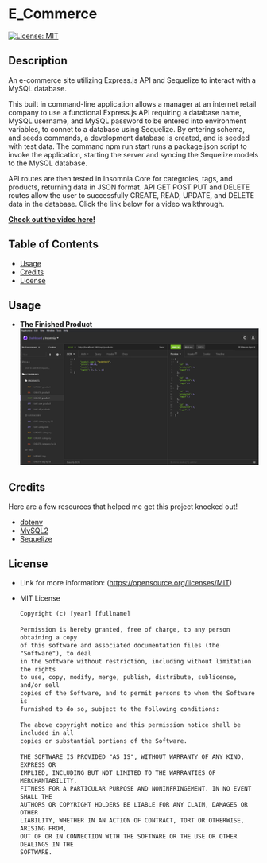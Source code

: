 # E_Commerce
[![License: MIT](https://img.shields.io/badge/License-MIT-yellow.svg)](https://opensource.org/licenses/MIT)

## Description
An e-commerce site utilizing Express.js API and Sequelize to interact with a MySQL database.

This built in command-line application allows a manager at an internet retail company to use a functional Express.js API requiring a database name, MySQL username, and MySQL password to be entered into environment variables, to connet to a database using Sequelize. By entering schema, and seeds commands, a development database is created, and is seeded with test data. The command npm run start runs a package.json script to invoke the application, starting the server and syncing the Sequelize models to the MySQL database. 

API routes are then tested in Insomnia Core for categroies, tags, and products, returning data in JSON format. API GET POST PUT and DELETE routes allow the user to successfully CREATE, READ, UPDATE, and DELETE data in the database. Click the link below for a video walkthrough.

**[Check out the video here!](https://drive.google.com/file/d/1q1bYzoWYdOZ0YetXsI5ky9tCB3cfT3Os/view)**

## Table of Contents
* [Usage](#usage)
* [Credits](#credits)
* [License](#license)

## Usage
* **The Finished Product**  
![E-Commerce](assets/images/snapshot.png)

## Credits
Here are a few resources that helped me get this project knocked out!
* [dotenv](https://www.npmjs.com/package/dotenv)
* [MySQL2](https://www.npmjs.com/package/mysql2)
* [Sequelize](https://www.npmjs.com/package/sequelize)

## License
* Link for more information: (https://opensource.org/licenses/MIT)
* MIT License

      Copyright (c) [year] [fullname]
      
      Permission is hereby granted, free of charge, to any person obtaining a copy
      of this software and associated documentation files (the "Software"), to deal
      in the Software without restriction, including without limitation the rights
      to use, copy, modify, merge, publish, distribute, sublicense, and/or sell
      copies of the Software, and to permit persons to whom the Software is
      furnished to do so, subject to the following conditions:
      
      The above copyright notice and this permission notice shall be included in all
      copies or substantial portions of the Software.
      
      THE SOFTWARE IS PROVIDED "AS IS", WITHOUT WARRANTY OF ANY KIND, EXPRESS OR
      IMPLIED, INCLUDING BUT NOT LIMITED TO THE WARRANTIES OF MERCHANTABILITY,
      FITNESS FOR A PARTICULAR PURPOSE AND NONINFRINGEMENT. IN NO EVENT SHALL THE
      AUTHORS OR COPYRIGHT HOLDERS BE LIABLE FOR ANY CLAIM, DAMAGES OR OTHER
      LIABILITY, WHETHER IN AN ACTION OF CONTRACT, TORT OR OTHERWISE, ARISING FROM,
      OUT OF OR IN CONNECTION WITH THE SOFTWARE OR THE USE OR OTHER DEALINGS IN THE
      SOFTWARE.
